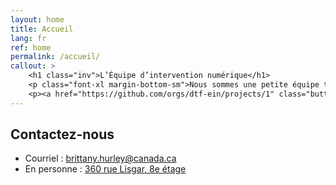 ```yaml
---
layout: home
title: Accueil
lang: fr
ref: home
permalink: /accueil/
callout: >
    <h1 class="inv">L’Équipe d’intervention numérique</h1>
    <p class="font-xl margin-bottom-sm">Nous sommes une petite équipe travaillant avec la DPI de Services partagés Canada.</p>
    <p><a href="https://github.com/orgs/dtf-ein/projects/1" class="button">Suivez nos travaux</a></p>
---
```



## Contactez-nous
- Courriel : [brittany.hurley@canada.ca](mailto:brittany.hurley@canada.ca)
- En personne : [360 rue Lisgar, 8e étage](https://goo.gl/maps/EGtbR8EMoDMkbCdh8)